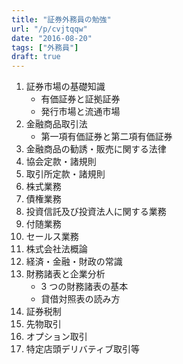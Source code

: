 ```yaml
---
title: "証券外務員の勉強"
url: "/p/cvjtqqw"
date: "2016-08-20"
tags: ["外務員"]
draft: true
---
```


<ol>
    <li>証券市場の基礎知識
        <ul>
            <li>有価証券と証拠証券
            <li>発行市場と流通市場
        </ul>
    <li>金融商品取引法
        <ul>
            <li>第一項有価証券と第二項有価証券
        </ul>
    <li>金融商品の勧誘・販売に関する法律
    <li>協会定款・諸規則
    <li>取引所定款・諸規則
    <li>株式業務
    <li>債権業務
    <li>投資信託及び投資法人に関する業務
    <li>付随業務
    <li>セールス業務
    <li>株式会社法概論
    <li>経済・金融・財政の常識
    <li>財務諸表と企業分析
        <ul>
            <li>3 つの財務諸表の基本
            <li>貸借対照表の読み方
        </ul>
    <li>証券税制
    <li>先物取引
    <li>オプション取引
    <li>特定店頭デリバティブ取引等
</ol>

